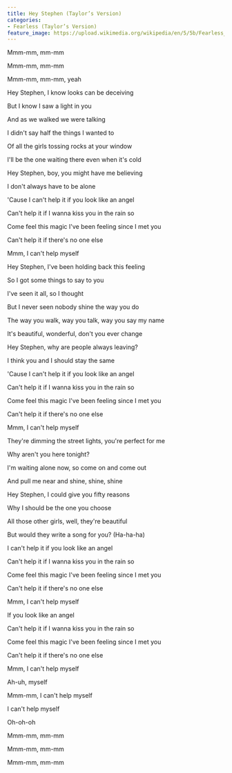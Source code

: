 ```yaml
---
title: Hey Stephen (Taylor’s Version)
categories:
- Fearless (Taylor’s Version)
feature_image: https://upload.wikimedia.org/wikipedia/en/5/5b/Fearless_%28Taylor%27s_Version%29_%282021_album_cover%29_by_Taylor_Swift.png
--- 
```

Mmm-mm, mm-mm

Mmm-mm, mm-mm

Mmm-mm, mm-mm, yeah

Hey Stephen, I know looks can be deceiving

But I know I saw a light in you

And as we walked we were talking

I didn't say half the things I wanted to

Of all the girls tossing rocks at your window

I'll be the one waiting there even when it's cold

Hey Stephen, boy, you might have me believing

I don't always have to be alone

'Cause I can't help it if you look like an angel

Can't help it if I wanna kiss you in the rain so

Come feel this magic I've been feeling since I met you

Can't help it if there's no one else

Mmm, I can't help myself

Hey Stephen, I've been holding back this feeling

So I got some things to say to you

I've seen it all, so I thought

But I never seen nobody shine the way you do

The way you walk, way you talk, way you say my name

It's beautiful, wonderful, don't you ever change

Hey Stephen, why are people always leaving?

I think you and I should stay the same

'Cause I can't help it if you look like an angel

Can't help it if I wanna kiss you in the rain so

Come feel this magic I've been feeling since I met you

Can't help it if there's no one else

Mmm, I can't help myself

They're dimming the street lights, you're perfect for me

Why aren't you here tonight?

I'm waiting alone now, so come on and come out

And pull me near and shine, shine, shine

Hey Stephen, I could give you fifty reasons

Why I should be the one you choose

All those other girls, well, they're beautiful

But would they write a song for you? (Ha-ha-ha)

I can't help it if you look like an angel

Can't help it if I wanna kiss you in the rain so

Come feel this magic I've been feeling since I met you

Can't help it if there's no one else

Mmm, I can't help myself

If you look like an angel

Can't help it if I wanna kiss you in the rain so

Come feel this magic I've been feeling since I met you

Can't help it if there's no one else

Mmm, I can't help myself

Ah-uh, myself

Mmm-mm, I can't help myself

I can't help myself

Oh-oh-oh

Mmm-mm, mm-mm

Mmm-mm, mm-mm

Mmm-mm, mm-mm